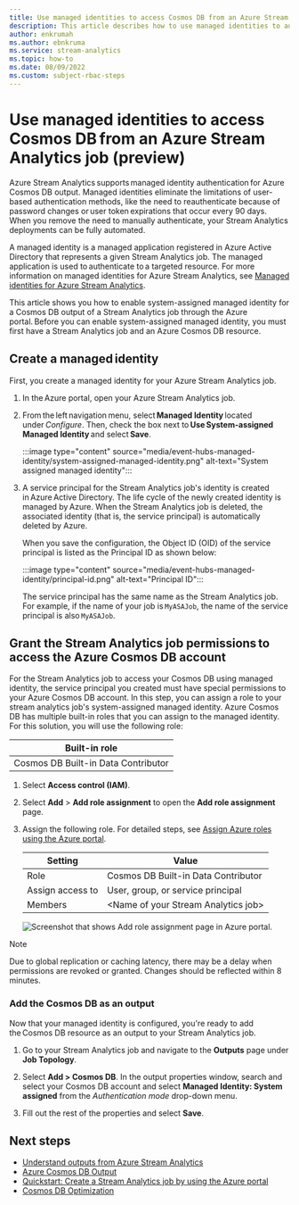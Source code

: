 ```yaml
---
title: Use managed identities to access Cosmos DB from an Azure Stream Analytics job
description: This article describes how to use managed identities to authenticate your Azure Stream Analytics job to an Azure CosmosDB output.
author: enkrumah
ms.author: ebnkruma
ms.service: stream-analytics
ms.topic: how-to
ms.date: 08/09/2022
ms.custom: subject-rbac-steps
---
```


# Use managed identities to access Cosmos DB from an Azure Stream Analytics job (preview)

Azure Stream Analytics supports managed identity authentication for Azure Cosmos DB output. Managed identities eliminate the limitations of user-based authentication methods, like the need to reauthenticate because of password changes or user token expirations that occur every 90 days. When you remove the need to manually authenticate, your Stream Analytics deployments can be fully automated.  

A managed identity is a managed application registered in Azure Active Directory that represents a given Stream Analytics job. The managed application is used to authenticate to a targeted resource. For more information on managed identities for Azure Stream Analytics, see [Managed identities for Azure Stream Analytics](stream-analytics-managed-identities-overview.md).

This article shows you how to enable system-assigned managed identity for a Cosmos DB output of a Stream Analytics job through the Azure portal. Before you can enable system-assigned managed identity, you must first have a Stream Analytics job and an Azure Cosmos DB resource.

## Create a managed identity  

First, you create a managed identity for your Azure Stream Analytics job.  

1. In the Azure portal, open your Azure Stream Analytics job.  

2. From the left navigation menu, select **Managed Identity** located under *Configure*. Then, check the box next to **Use System-assigned Managed Identity** and select **Save**.

   :::image type="content" source="media/event-hubs-managed-identity/system-assigned-managed-identity.png" alt-text="System assigned managed identity":::  

3. A service principal for the Stream Analytics job's identity is created in Azure Active Directory. The life cycle of the newly created identity is managed by Azure. When the Stream Analytics job is deleted, the associated identity (that is, the service principal) is automatically deleted by Azure.  

   When you save the configuration, the Object ID (OID) of the service principal is listed as the Principal ID as shown below:  

   :::image type="content" source="media/event-hubs-managed-identity/principal-id.png" alt-text="Principal ID":::

   The service principal has the same name as the Stream Analytics job. For example, if the name of your job is `MyASAJob`, the name of the service principal is also `MyASAJob`.  

## Grant the Stream Analytics job permissions to access the Azure Cosmos DB account

For the Stream Analytics job to access your Cosmos DB using managed identity, the service principal you created must have special permissions to your Azure Cosmos DB account. In this step, you can assign a role to your stream analytics job's system-assigned managed identity. Azure Cosmos DB has multiple built-in roles that you can assign to the managed identity. For this solution, you will use the following role:

|Built-in role  |
|---------|
|Cosmos DB Built-in Data Contributor|

1. Select **Access control (IAM)**.

2. Select **Add** > **Add role assignment** to open the **Add role assignment** page.

3. Assign the following role. For detailed steps, see [Assign Azure roles using the Azure portal](../role-based-access-control/role-assignments-portal.md).

    | Setting | Value |
    | --- | --- |
    | Role | Cosmos DB Built-in Data Contributor |
    | Assign access to | User, group, or service principal |
    | Members | \<Name of your Stream Analytics job> |

    ![Screenshot that shows Add role assignment page in Azure portal.](../../includes/role-based-access-control/media/add-role-assignment-page.png)

> [!NOTE]
> Due to global replication or caching latency, there may be a delay when permissions are revoked or granted. Changes should be reflected within 8 minutes.


### Add the Cosmos DB as an output

Now that your managed identity is configured, you're ready to add the Cosmos DB resource as an output to your Stream Analytics job. 

1. Go to your Stream Analytics job and navigate to the **Outputs** page under **Job Topology**.

1. Select **Add > Cosmos DB**. In the output properties window, search and select your Cosmos DB account and select **Managed Identity: System assigned** from the *Authentication mode* drop-down menu.

1. Fill out the rest of the properties and select **Save**.

## Next steps

* [Understand outputs from Azure Stream Analytics](stream-analytics-define-outputs.md)
* [Azure Cosmos DB Output](azure-cosmos-db-output.md)
* [Quickstart: Create a Stream Analytics job by using the Azure portal](stream-analytics-quick-create-portal.md)
* [Cosmos DB Optimization](stream-analytics-documentdb-output.md)
